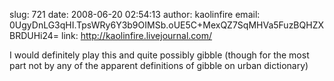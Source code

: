 slug:    721
date:    2008-06-20 02:54:13
author:  kaolinfire
email:   0UgyDnLG3qHI.TpsWRy6Y3b9OIMSb.oUE5C+MexQZ7SqMHVa5FuzBQHZXBRDUHi24=
link:     http://kaolinfire.livejournal.com/

I would definitely play this and quite possibly gibble (though for the
most part not by any of the apparent definitions of gibble on urban
dictionary)

